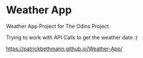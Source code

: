# Weather App

Weather App Project for The Odins Project

Trying to work with API Calls to get the weather date :)

https://patrickbethmann.github.io/Weather-App/
